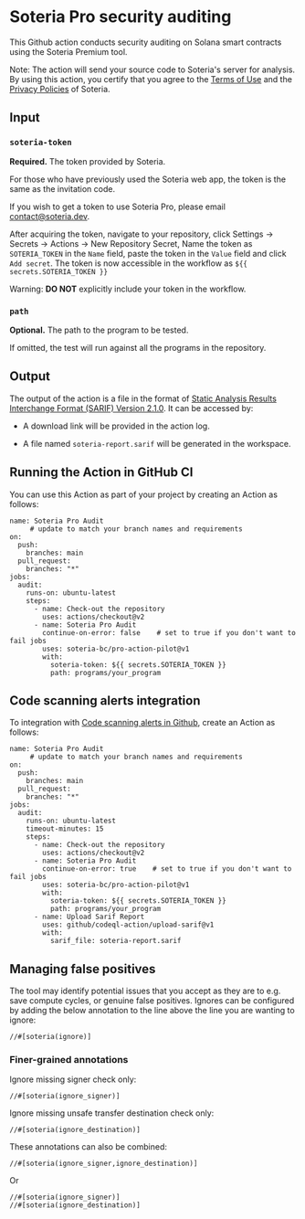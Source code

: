 # Soteria Pro security auditing

This Github action conducts security auditing on Solana smart contracts using the Soteria Premium tool.

Note: The action will send your source code to Soteria's server for analysis. By using this action, you certify that you agree to the [Terms of Use]() and the [Privacy Policies]() of Soteria.

## Input

### `soteria-token`

**Required.** The token provided by Soteria.

For those who have previously used the Soteria web app, the token is the same as the invitation code.

If you wish to get a token to use Soteria Pro, please email [contact@soteria.dev](contact@soteria.dev).

After acquiring the token, navigate to your repository, click Settings -> Secrets -> Actions -> New Repository Secret, Name the token as `SOTERIA_TOKEN` in the `Name` field, paste the token in the `Value` field and click `Add secret`. The token is now accessible in the workflow as `${{ secrets.SOTERIA_TOKEN }}`

Warning: **DO NOT** explicitly include your token in the workflow.

### `path`

**Optional.** The path to the program to be tested.

If omitted, the test will run against all the programs in the repository.

## Output

The output of the action is a file in the format of [Static Analysis Results Interchange Format (SARIF) Version 2.1.0](https://docs.oasis-open.org/sarif/sarif/v2.1.0/sarif-v2.1.0.html). It can be accessed by:

- A download link will be provided in the action log.

- A file named `soteria-report.sarif` will be generated in the workspace.

## Running the Action in GitHub CI
You can use this Action as part of your project by creating an Action as follows:
```
name: Soteria Pro Audit
     # update to match your branch names and requirements
on:
  push:
    branches: main
  pull_request:
    branches: "*"
jobs:
  audit:
    runs-on: ubuntu-latest
    steps:
      - name: Check-out the repository
        uses: actions/checkout@v2
      - name: Soteria Pro Audit
        continue-on-error: false    # set to true if you don't want to fail jobs
        uses: soteria-bc/pro-action-pilot@v1
        with:
          soteria-token: ${{ secrets.SOTERIA_TOKEN }}
          path: programs/your_program
```
## Code scanning alerts integration
To integration with [Code scanning alerts in Github](https://docs.github.com/en/enterprise-server@3.4/code-security/code-scanning/automatically-scanning-your-code-for-vulnerabilities-and-errors/setting-up-code-scanning-for-a-repository), create an Action as follows:
```
name: Soteria Pro Audit
     # update to match your branch names and requirements
on:
  push:
    branches: main
  pull_request:
    branches: "*"
jobs:
  audit:
    runs-on: ubuntu-latest
    timeout-minutes: 15
    steps:
      - name: Check-out the repository
        uses: actions/checkout@v2
      - name: Soteria Pro Audit
        continue-on-error: true    # set to true if you don't want to fail jobs
        uses: soteria-bc/pro-action-pilot@v1
        with:
          soteria-token: ${{ secrets.SOTERIA_TOKEN }}
          path: programs/your_program
      - name: Upload Sarif Report
        uses: github/codeql-action/upload-sarif@v1
        with:
          sarif_file: soteria-report.sarif
```
## Managing false positives
The tool may identify potential issues that you accept as they are to e.g. save compute cycles, or genuine false positives. Ignores can be configured by adding the below annotation to the line above the line you are wanting to ignore:
```
//#[soteria(ignore)]
```

### Finer-grained annotations
Ignore missing signer check only:
```
//#[soteria(ignore_signer)]
```
Ignore missing unsafe transfer destination check only:
```
//#[soteria(ignore_destination)]
```
These annotations can also be combined:
```
//#[soteria(ignore_signer,ignore_destination)]
```
Or
```
//#[soteria(ignore_signer)]
//#[soteria(ignore_destination)]
```
